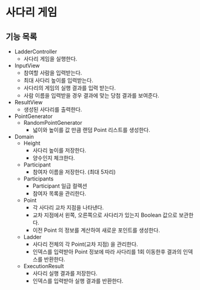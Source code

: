 # 사다리 게임

## 기능 목록
- LadderController
  - 사다리 게임을 실행한다.
- InputView
  - 참여할 사람을 입력받는다.
  - 최대 사다리 높이를 입력받는다.
  - 사다리의 게임의 실행 결과를 입력 받는다.
  - 사람 이름을 입력받을 경우 결과에 맞는 당첨 결과를 보여준다.
- ResultView
  - 생성된 사다리를 출력한다.
- PointGenerator
  - RandomPointGenerator
    - 넓이와 높이를 값 만큼 랜덤 Point 리스트를 생성한다.
- Domain
  - Height
    - 사다리 높이를 저장한다.
    - 양수인지 체크한다.
  - Participant
    - 참여자 이름을 저장한다. (최대 5자리)
  - Participants
    - Participant 일급 컬렉션
    - 참여자 목록을 관리한다.
  - Point
    - 각 사다리 교차 지점을 나타낸다.
    - 교차 지점에서 왼쪽, 오른쪽으로 사다리가 있는지 Boolean 값으로 보관한다.
    - 이전 Point 의 정보를 계산하여 새로운 포인트를 생성한다.
  - Ladder
    - 사다리 전체의 각 Point(교차 지점) 을 관리한다.
    - 인덱스를 입력받아 Point 정보에 따라 사다리를 1회 이동한후 결과의 인덱스를 반환한다.
  - ExecutionResult
    - 사다리 실행 결과를 저장한다.
    - 인덱스를 입력받아 실행 결과를 반환한다.